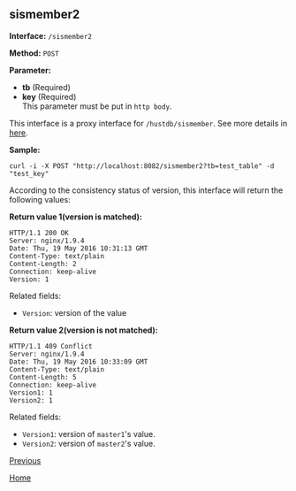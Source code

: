 ## sismember2 ##

**Interface:** `/sismember2`

**Method:** `POST`

**Parameter:** 

*  **tb** (Required)  
*  **key** (Required)  
This parameter must be put in `http body`.

This interface is a proxy interface for `/hustdb/sismember`. See more details in [here](../hustdb/hustdb/sismember.md).  

**Sample:**

    curl -i -X POST "http://localhost:8082/sismember2?tb=test_table" -d "test_key"

According to the consistency status of version, this interface will return the following values: 

**Return value 1(version is matched):**

    HTTP/1.1 200 OK
    Server: nginx/1.9.4
    Date: Thu, 19 May 2016 10:31:13 GMT
    Content-Type: text/plain
    Content-Length: 2
    Connection: keep-alive
    Version: 1

Related fields: 
  
* `Version`: version of the value 

**Return value 2(version is not matched):**

    HTTP/1.1 409 Conflict
    Server: nginx/1.9.4
    Date: Thu, 19 May 2016 10:33:09 GMT
    Content-Type: text/plain
    Content-Length: 5
    Connection: keep-alive
    Version1: 1
    Version2: 1

Related fields: 

* `Version1`: version of `master1`'s value.
* `Version2`: version of `master2`'s value. 

[Previous](../ha.md)

[Home](../../index.md)